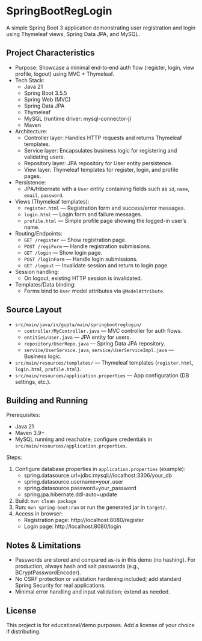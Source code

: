 # SpringBootRegLogin

A simple Spring Boot 3 application demonstrating user registration and login using Thymeleaf views, Spring Data JPA, and MySQL.

## Project Characteristics
- Purpose: Showcase a minimal end‑to‑end auth flow (register, login, view profile, logout) using MVC + Thymeleaf.
- Tech Stack:
  - Java 21
  - Spring Boot 3.5.5
  - Spring Web (MVC)
  - Spring Data JPA
  - Thymeleaf
  - MySQL (runtime driver: mysql-connector-j)
  - Maven
- Architecture:
  - Controller layer: Handles HTTP requests and returns Thymeleaf templates.
  - Service layer: Encapsulates business logic for registering and validating users.
  - Repository layer: JPA repository for User entity persistence.
  - View layer: Thymeleaf templates for register, login, and profile pages.
- Persistence:
  - JPA/Hibernate with a `User` entity containing fields such as `id`, `name`, `email`, `password`.
- Views (Thymeleaf templates):
  - `register.html` — Registration form and success/error messages.
  - `login.html` — Login form and failure messages.
  - `profile.html` — Simple profile page showing the logged-in user’s name.
- Routing/Endpoints:
  - `GET /register` — Show registration page.
  - `POST /regiForm` — Handle registration submissions.
  - `GET /login` — Show login page.
  - `POST /loginForm` — Handle login submissions.
  - `GET /logout` — Invalidate session and return to login page.
- Session handling:
  - On logout, existing HTTP session is invalidated.
- Templates/Data binding:
  - Forms bind to `User` model attributes via `@ModelAttribute`.

## Source Layout
- `src/main/java/in/gupta/main/springbootreglogin/`
  - `controller/MyController.java` — MVC controller for auth flows.
  - `entities/User.java` — JPA entity for users.
  - `repository/UserRepo.java` — Spring Data JPA repository.
  - `service/UserService.java`, `service/UserServiceImpl.java` — Business logic.
- `src/main/resources/templates/` — Thymeleaf templates (`register.html`, `login.html`, `profile.html`).
- `src/main/resources/application.properties` — App configuration (DB settings, etc.).

## Building and Running
Prerequisites:
- Java 21
- Maven 3.9+
- MySQL running and reachable; configure credentials in `src/main/resources/application.properties`.

Steps:
1. Configure database properties in `application.properties` (example):
   - spring.datasource.url=jdbc:mysql://localhost:3306/your_db
   - spring.datasource.username=your_user
   - spring.datasource.password=your_password
   - spring.jpa.hibernate.ddl-auto=update
2. Build: `mvn clean package`
3. Run: `mvn spring-boot:run` or run the generated jar in `target/`.
4. Access in browser:
   - Registration page: http://localhost:8080/register
   - Login page: http://localhost:8080/login

## Notes & Limitations
- Passwords are stored and compared as-is in this demo (no hashing). For production, always hash and salt passwords (e.g., BCryptPasswordEncoder).
- No CSRF protection or validation hardening included; add standard Spring Security for real applications.
- Minimal error handling and input validation; extend as needed.

## License
This project is for educational/demo purposes. Add a license of your choice if distributing.